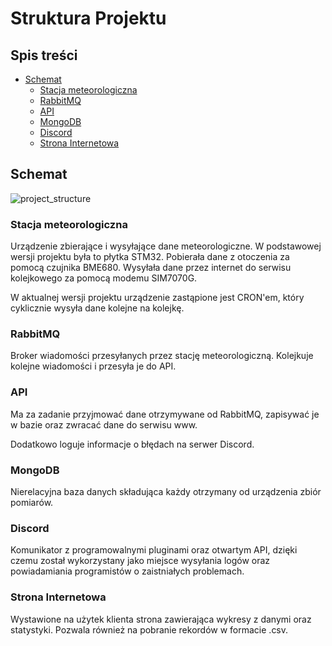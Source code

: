 # Struktura Projektu

## Spis treści
- [Schemat](#schemat)
    - [Stacja meteorologiczna](#stacja-meteorologiczna)
    - [RabbitMQ](#rabbitmq)
    - [API](#api)
    - [MongoDB](#mongodb)
    - [Discord](#discord)
    - [Strona Internetowa](#strona-internetowa)


## Schemat

<img src="project_structure.png" alt="project_structure"/>

### Stacja meteorologiczna

Urządzenie zbierające i wysyłające dane meteorologiczne.
W podstawowej wersji projektu była to płytka STM32.
Pobierała dane z otoczenia za pomocą czujnika BME680.
Wysyłała dane przez internet do serwisu kolejkowego za pomocą modemu SIM7070G.

W aktualnej wersji projektu urządzenie zastąpione jest CRON'em,
który cyklicznie wysyła dane kolejne na kolejkę.

### RabbitMQ

Broker wiadomości przesyłanych przez stację meteorologiczną.
Kolejkuje kolejne wiadomości i przesyła je do API.

### API

Ma za zadanie przyjmować dane otrzymywane od RabbitMQ,
zapisywać je w bazie oraz zwracać dane do serwisu www.

Dodatkowo loguje informacje o błędach na serwer Discord.

### MongoDB

Nierelacyjna baza danych składująca każdy otrzymany od urządzenia zbiór pomiarów.

### Discord

Komunikator z programowalnymi pluginami oraz otwartym API,
dzięki czemu został wykorzystany jako miejsce wysyłania logów
oraz powiadamiania programistów o zaistniałych problemach.

### Strona Internetowa

Wystawione na użytek klienta strona zawierająca wykresy z danymi oraz statystyki.
Pozwala również na pobranie rekordów w formacie .csv.
